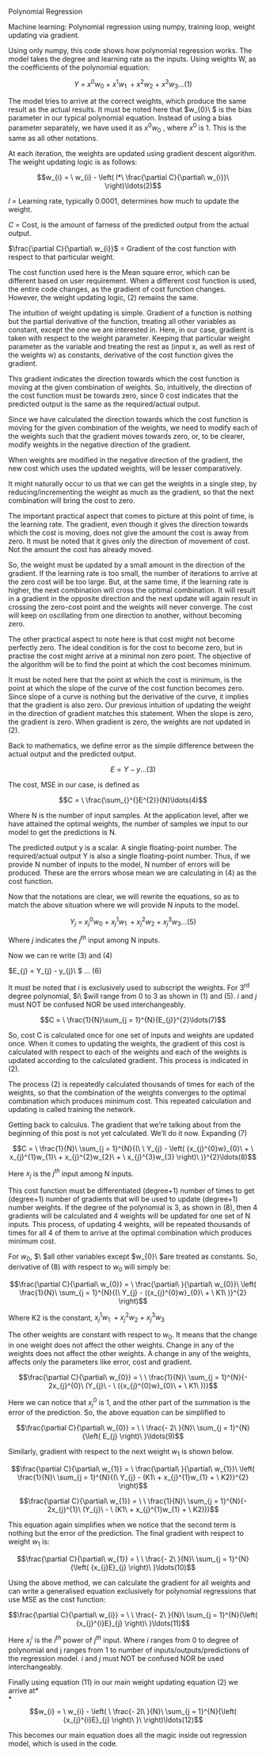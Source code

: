Polynomial Regression

Machine learning: Polynomial regression using numpy, training loop,
weight updating via gradient.

Using only numpy, this code shows how polynomial regression works. The
model takes the degree and learning rate as the inputs. Using weights W,
as the coefficients of the polynomial equation:

$$Y\  = \ {x^{0}w}_{0}\  + \ x^{1}w_{1}\  + x^{2}w_{2}\  + \ x^{3}w_{3}\ldots(1)$$

The model tries to arrive at the correct weights, which produce the same
result as the actual results. It must be noted here that $w_{0}\ $ is
the bias parameter in our typical polynomial equation. Instead of using
a bias parameter separately, we have used it as ${x^{0}w}_{0}$ , where
$x^{0}$ is 1. This is the same as all other notations.

At each iteration, the weights are updated using gradient descent
algorithm. The weight updating logic is as follows:

$$w_{i} = \ w_{i} - \left( l*\ \frac{\partial C}{\partial\ w_{i}}\  \right)\ldots(2)$$

$l$ = Learning rate, typically 0.0001, determines how much to update the
weight.

$C$ = Cost, is the amount of farness of the predicted output from the
actual output.

$\frac{\partial C}{\partial\ w_{i}}$ = Gradient of the cost function
with respect to that particular weight.

The cost function used here is the Mean square error, which can be
different based on user requirement. When a different cost function is
used, the entire code changes, as the gradient of cost function changes.
However, the weight updating logic, (2) remains the same.

The intuition of weight updating is simple. Gradient of a function is
nothing but the partial derivative of the function, treating all other
variables as constant, except the one we are interested in. Here, in our
case, gradient is taken with respect to the weight parameter. Keeping
that particular weight parameter as the variable and treating the rest
as (input x, as well as rest of the weights w) as constants, derivative
of the cost function gives the gradient.

This gradient indicates the direction towards which the cost function is
moving at the given combination of weights. So, intuitively, the
direction of the cost function must be towards zero, since 0 cost
indicates that the predicted output is the same as the required/actual
output.

Since we have calculated the direction towards which the cost function
is moving for the given combination of the weights, we need to modify
each of the weights such that the gradient moves towards zero, or, to be
clearer, modify weights in the negative direction of the gradient.

When weights are modified in the negative direction of the gradient, the
new cost which uses the updated weights, will be lesser comparatively.

It might naturally occur to us that we can get the weights in a single
step, by reducing/incrementing the weight as much as the gradient, so
that the next combination will bring the cost to zero.

The important practical aspect that comes to picture at this point of
time, is the learning rate. The gradient, even though it gives the
direction towards which the cost is moving, does not give the amount the
cost is away from zero. It must be noted that it gives only the
direction of movement of cost. Not the amount the cost has already
moved.

So, the weight must be updated by a small amount in the direction of the
gradient. If the learning rate is too small, the number of iterations to
arrive at the zero cost will be too large. But, at the same time, if the
learning rate is higher, the next combination will cross the optimal
combination. It will result in a gradient in the opposite direction and
the next update will again result in crossing the zero-cost point and
the weights will never converge. The cost will keep on oscillating from
one direction to another, without becoming zero.

The other practical aspect to note here is that cost might not become
perfectly zero. The ideal condition is for the cost to become zero, but
in practise the cost might arrive at a minimal non zero point. The
objective of the algorithm will be to find the point at which the cost
becomes minimum.

It must be noted here that the point at which the cost is minimum, is
the point at which the slope of the curve of the cost function becomes
zero. Since slope of a curve is nothing but the derivative of the curve,
it implies that the gradient is also zero. Our previous intuition of
updating the weight in the direction of gradient matches this statement.
When the slope is zero, the gradient is zero. When gradient is zero, the
weights are not updated in (2).

Back to mathematics, we define error as the simple difference between
the actual output and the predicted output.

$$E = Y - y\ldots(3)$$

The cost, MSE in our case, is defined as

$$C = \ \frac{\sum_{}^{}E^{2}}{N}\ldots(4)$$

Where N is the number of input samples. At the application level, after
we have attained the optimal weights, the number of samples we input to
our model to get the predictions is N.

The predicted output y is a scalar. A single floating-point number. The
required/actual output Y is also a single floating-point number. Thus,
if we provide N number of inputs to the model, N number of errors will
be produced. These are the errors whose mean we are calculating in (4)
as the cost function.

Now that the notations are clear, we will rewrite the equations, so as
to match the above situation where we will provide N inputs to the
model.

$$Y_{j}\  = \ {x_{j}^{0}w}_{0}\  + \ x_{j}^{1}w_{1}\  + x_{j}^{2}w_{2}\  + \ x_{j}^{3}w_{3}\ldots(5)$$

Where $j$ indicates the $j^{th}$ input among N inputs.

Now we can re write (3) and (4)

$E_{j} = Y_{j} - y_{j}\ $ … (6)

It must be noted that $i$ is exclusively used to subscript the weights.
For 3<sup>rd</sup> degree polynomial, $i\ $will range from 0 to 3 as
shown in (1) and (5). $i$ and $j$ must NOT be confused NOR be used
interchangeably.

$$C = \ \frac{1}{N}\sum_{j = 1}^{N}{E_{j}}^{2}\ldots(7)$$

So, cost C is calculated once for one set of inputs and weights are
updated once. When it comes to updating the weights, the gradient of
this cost is calculated with respect to each of the weights and each of
the weights is updated according to the calculated gradient. This
process is indicated in (2).

The process (2) is repeatedly calculated thousands of times for each of
the weights, so that the combination of the weights converges to the
optimal combination which produces minimum cost. This repeated
calculation and updating is called training the network.

Getting back to calculus. The gradient that we’re talking about from the
beginning of this post is not yet calculated. We’ll do it now. Expanding
(7)

$$C = \ \frac{1}{N}\ \sum_{j = 1}^{N}{(\ \ Y_{j} - \left( {x_{j}^{0}w}_{0}\  + \ x_{j}^{1}w_{1}\  + x_{j}^{2}w_{2}\  + \ x_{j}^{3}w_{3} \right)\ )}^{2}\ldots(8)$$

Here $x_{j}$ is the $j^{th}$ input among N inputs.

This cost function must be differentiated (degree+1) number of times to
get (degree+1) number of gradients that will be used to update
(degree+1) number weights. If the degree of the polynomial is 3, as
shown in (8), then 4 gradients will be calculated and 4 weights will be
updated for one set of N inputs. This process, of updating 4 weights,
will be repeated thousands of times for all 4 of them to arrive at the
optimal combination which produces minimum cost.

For $w_{0}$, $\ $all other variables except $w_{0}\ $are treated as
constants. So, derivative of (8) with respect to $w_{0}$ will simply be:

$$\frac{\partial C}{\partial\ w_{0}} = \ \frac{\partial\ }{\partial\ w_{0}}\ \left( \frac{1}{N}\ \sum_{j = 1}^{N}{(\ Y_{j} - ({x_{j}^{0}w}_{0}\  + \ K1\ )}^{2} \right)$$

Where K2 is the constant,
$x_{j}^{1}w_{1}\  + x_{j}^{2}w_{2}\  + \ x_{j}^{3}w_{3}$

The other weights are constant with respect to $w_{0}$. It means that
the change in one weight does not affect the other weights. Change in
any of the weights does not affect the other weights. A change in any of
the weights, affects only the parameters like error, cost and gradient.

$$\frac{\partial C}{\partial\ w_{0}} = \ \ \frac{1}{N}\ \sum_{j = 1}^{N}{- 2x_{j}^{0}\ (Y_{j}\  - \ ({x_{j}^{0}w}_{0}\  + \ K1\ ))}$$

Here we can notice that $x_{j}^{0}$ is 1, and the other part of the
summation is the error of the prediction. So, the above equation can be
simplified to

$$\frac{\partial C}{\partial\ w_{0}} = \ \ \frac{- 2\ }{N}\ \sum_{j = 1}^{N}{\left( E_{j} \right)\ }\ldots(9)$$

Similarly, gradient with respect to the next weight $w_{1}$ is shown
below.

$$\frac{\partial C}{\partial\ w_{1}} = \ \frac{\partial\ }{\partial\ w_{1}}\ \left( \frac{1}{N}\ \sum_{j = 1}^{N}{(\ Y_{j} - (K1\  + x_{j}^{1}w_{1} + \ K2)}^{2} \right)$$

$$\frac{\partial C}{\partial\ w_{1}} = \ \ \frac{1}{N}\ \sum_{j = 1}^{N}{- 2x_{j}^{1}\ (Y_{j}\  - \ (K1\  + x_{j}^{1}w_{1} + \ K2))}$$

This equation again simplifies when we notice that the second term is
nothing but the error of the prediction. The final gradient with respect
to weight $w_{1}$ is:

$$\frac{\partial C}{\partial\ w_{1}} = \ \ \frac{- 2\ }{N}\ \sum_{j = 1}^{N}{\left( {x_{j}E}_{j} \right)\ }\ldots(10)$$

Using the above method, we can calculate the gradient for all weights
and can write a generalised equation exclusively for polynomial
regressions that use MSE as the cost function:

$$\frac{\partial C}{\partial\ w_{i}} = \ \ \frac{- 2\ }{N}\ \sum_{j = 1}^{N}{\left( {x_{j}^{i}E}_{j} \right)\ }\ldots(11)$$

Here $x_{j}^{i}$ is the $i^{th}$ power of $j^{th}$ input. Where $i$
ranges from 0 to degree of polynomial and j ranges from 1 to number of
inputs/outputs/predictions of the regression model. $i$ and $j$ must NOT
be confused NOR be used interchangeably.

Finally using equation (11) in our main weight updating equation (2) we
arrive at*  
*$$w_{i} = \ w_{i} - \left( \ \frac{- 2l\ }{N}\ \sum_{j = 1}^{N}{\left( {x_{j}^{i}E}_{j} \right)\ }\  \right)\ldots(12)$$

This becomes our main equation does all the magic inside out regression
model, which is used in the code.
